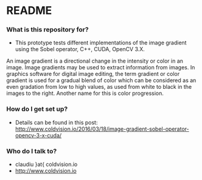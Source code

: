 # README #

### What is this repository for? ###

* This prototype tests different implementations of the image gradient using the Sobel operator, C++, CUDA, OpenCV 3.X.

An image gradient is a directional change in the intensity or color in an image. Image gradients may be used to extract information from images. 
In graphics software for digital image editing, the term gradient or color gradient is used for a gradual blend of color which can be considered 
as an even gradation from low to high values, as used from white to black in the images to the right. Another name for this is color progression.

### How do I get set up? ###

* Details can be found in this post:
http://www.coldvision.io/2016/03/18/image-gradient-sobel-operator-opencv-3-x-cuda/

### Who do I talk to? ###

* claudiu }at{ coldvision.io
* http://www.coldvision.io
